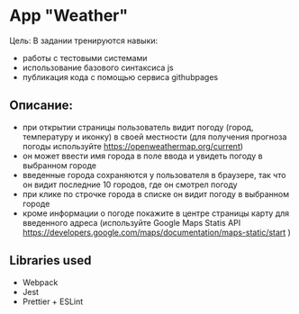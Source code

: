 # App "Weather"

Цель: В задании тренируются навыки:

- работы с тестовыми системами
- использование базового синтаксиса js
- публикация кода с помощью сервиса githubpages

## Описание:

- при открытии страницы пользователь видит погоду (город, температуру и иконку) в своей местности (для получения прогноза погоды используйте https://openweathermap.org/current)
- он может ввести имя города в поле ввода и увидеть погоду в выбранном городе
- введенные города сохраняются у пользователя в браузере, так что он видит последние 10 городов, где он смотрел погоду
- при клике по строчке города в списке он видит погоду в выбранном городе
- кроме информации о погоде покажите в центре страницы карту для введенного адреса (используйте Google Maps Statis API https://developers.google.com/maps/documentation/maps-static/start )

## Libraries used

- Webpack
- Jest
- Prettier + ESLint
